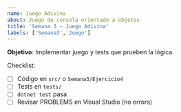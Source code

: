```yaml
---
name: Juego Adivina
about: Juego de consola orientado a objetos
title: 'Semana 3 – Juego Adivina'
labels: ['Semana3','Juego']
---
```


**Objetivo**: Implementar juego y tests que prueben la lógica.

Checklist:
- [ ] Código en `src/` o `Semana3/Ejercicio4`
- [ ] Tests en `tests/`
- [ ] `dotnet test` pasa
- [ ] Revisar PROBLEMS en Visual Studio (no errors)
